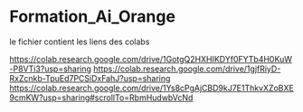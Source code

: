 # Formation_Ai_Orange
le fichier contient les liens des colabs 


https://colab.research.google.com/drive/1GotgQ2HXHIKDYf0FYTb4H0KuW-P8VTi3?usp=sharing
https://colab.research.google.com/drive/1gjfRiyD-RxZcnkb-TpuEd7PCSiDxFahJ?usp=sharing
https://colab.research.google.com/drive/1Ys8cPgAjCBD9kJ7E1ThkvXZoBXE9cmKW?usp=sharing#scrollTo=RbmHudwbVcNd
